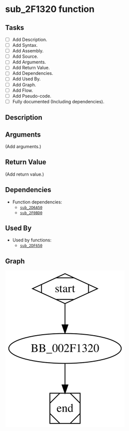 # sub_2F1320 function

## Tasks

- [ ] Add Description.
- [ ] Add Syntax.
- [ ] Add Assembly.
- [ ] Add Source.
- [ ] Add Arguments.
- [ ] Add Return Value.
- [ ] Add Dependencies.
- [ ] Add Used By.
- [ ] Add Graph.
- [ ] Add Flow.
- [ ] Add Pseudo-code.
- [ ] Fully documented (Including dependencies).

## Description


## Arguments

(Add arguments.)

## Return Value

(Add return value.)

## Dependencies

* Function dependencies:
  * [`sub_2D6A50`](sub_2D6A50.md)
  * [`sub_2F0BD0`](sub_2F0BD0.md)

## Used By

* Used by functions:
  * [`sub_2DF650`](sub_2DF650.md)

## Graph

![sub_2F1320 Graph](../svg/sub_2F1320.svg "sub_2F1320 Graph")
